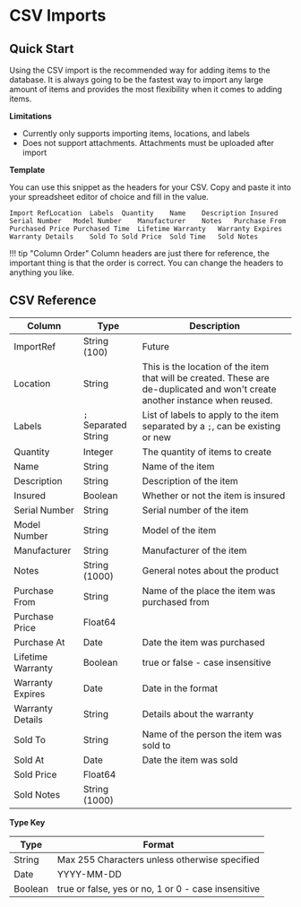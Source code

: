 # CSV Imports

## Quick Start

Using the CSV import is the recommended way for adding items to the database. It is always going to be the fastest way to import any large amount of items and provides the most flexibility when it comes to adding items.

**Limitations**

 - Currently only supports importing items, locations, and labels
 - Does not support attachments. Attachments must be uploaded after import

**Template**

You can use this snippet as the headers for your CSV. Copy and paste it into your spreadsheet editor of choice and fill in the value.

```csv
Import RefLocation	Labels	Quantity	Name	Description	Insured	Serial Number	Model Number	Manufacturer	Notes	Purchase From	Purchased Price	Purchased Time	Lifetime Warranty	Warranty Expires	Warranty Details	Sold To	Sold Price	Sold Time	Sold Notes
```

!!! tip "Column Order"
    Column headers are just there for reference, the important thing is that the order is correct. You can change the headers to anything you like.


## CSV Reference

| Column            | Type                 | Description                                                                                                                   |
| ----------------- | -------------------- | ----------------------------------------------------------------------------------------------------------------------------- |
| ImportRef         | String (100)         | Future                                                                                                                        |
| Location          | String               | This is the location of the item that will be created. These are de-duplicated and won't create another instance when reused. |
| Labels            | `;` Separated String | List of labels to apply to the item separated by a `;`, can be existing or new                                                |
| Quantity          | Integer              | The quantity of items to create                                                                                               |
| Name              | String               | Name of the item                                                                                                              |
| Description       | String               | Description of the item                                                                                                       |
| Insured           | Boolean              | Whether or not the item is insured                                                                                            |
| Serial Number     | String               | Serial number of the item                                                                                                     |
| Model Number      | String               | Model of the item                                                                                                             |
| Manufacturer      | String               | Manufacturer of the item                                                                                                      |
| Notes             | String (1000)        | General notes about the product                                                                                               |
| Purchase From     | String               | Name of the place the item was purchased from                                                                                 |
| Purchase Price    | Float64              |                                                                                                                               |
| Purchase At       | Date                 | Date the item was purchased                                                                                                   |
| Lifetime Warranty | Boolean              | true or false - case insensitive                                                                                              |
| Warranty Expires  | Date                 | Date in the format                                                                                                            |
| Warranty Details  | String               | Details about the warranty                                                                                                    |
| Sold To           | String               | Name of the person the item was sold to                                                                                       |
| Sold At           | Date                 | Date the item was sold                                                                                                        |
| Sold Price        | Float64              |                                                                                                                               |
| Sold Notes        | String (1000)        |                                                                                                                               |

**Type Key**

| Type    | Format                                              |
| ------- | --------------------------------------------------- |
| String  | Max 255 Characters unless otherwise specified       |
| Date    | YYYY-MM-DD                                          |
| Boolean | true or false, yes or no, 1 or 0 - case insensitive |
